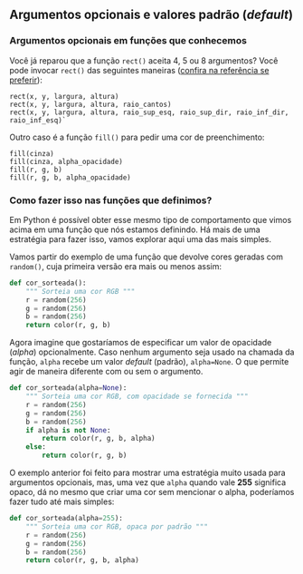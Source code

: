 
## Argumentos opcionais e valores padrão (*default*)

### Argumentos opcionais em funções que conhecemos

Você já reparou que a função `rect()` aceita 4, 5 ou 8 argumentos? Você pode invocar `rect()` das seguintes maneiras ([confira na referência se preferir](https://py.processing.org/reference/rect.html)):

```
rect(x, y, largura, altura)
rect(x, y, largura, altura, raio_cantos)
rect(x, y, largura, altura, raio_sup_esq, raio_sup_dir, raio_inf_dir, raio_inf_esq)`
```
Outro caso é a função `fill()` para pedir uma cor de preenchimento:
```
fill(cinza)
fill(cinza, alpha_opacidade)
fill(r, g, b)
fill(r, g, b, alpha_opacidade)
```

### Como fazer isso nas funções que definimos?

Em Python é possível obter esse mesmo tipo de comportamento que vimos acima em uma função que nós estamos definindo. Há mais de uma estratégia para fazer isso, vamos explorar aqui uma das mais simples.

Vamos partir do exemplo de uma função que devolve cores geradas com `random()`, cuja primeira versão era mais ou menos assim:

```python
def cor_sorteada():
    """ Sorteia uma cor RGB """
    r = random(256)
    g = random(256)
    b = random(256)
    return color(r, g, b)
```

Agora imagine que gostaríamos de especificar um valor de opacidade (*alpha*) opcionalmente. Caso nenhum argumento seja usado na chamada da função, `alpha` recebe um valor *default* (padrão), `alpha=None`. O que permite agir de maneira diferente com ou sem o argumento. 

```python
def cor_sorteada(alpha=None):
    """ Sorteia uma cor RGB, com opacidade se fornecida """
    r = random(256)
    g = random(256)
    b = random(256)
    if alpha is not None:
        return color(r, g, b, alpha)
    else:
        return color(r, g, b)
```

O exemplo anterior foi feito para mostrar uma estratégia muito usada para argumentos opcionais, mas, uma vez que `alpha` quando vale **255** significa opaco, dá no mesmo que criar uma cor sem mencionar o alpha, poderíamos fazer tudo até mais simples:

```python
def cor_sorteada(alpha=255):
    """ Sorteia uma cor RGB, opaca por padrão """
    r = random(256)
    g = random(256)
    b = random(256)
    return color(r, g, b, alpha)
```



    
